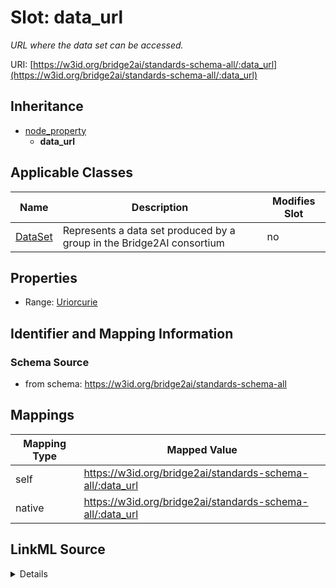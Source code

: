 

# Slot: data_url


_URL where the data set can be accessed._





URI: [https://w3id.org/bridge2ai/standards-schema-all/:data_url](https://w3id.org/bridge2ai/standards-schema-all/:data_url)




## Inheritance

* [node_property](node_property.md)
    * **data_url**






## Applicable Classes

| Name | Description | Modifies Slot |
| --- | --- | --- |
| [DataSet](DataSet.md) | Represents a data set produced by a group in the Bridge2AI consortium |  no  |







## Properties

* Range: [Uriorcurie](Uriorcurie.md)





## Identifier and Mapping Information







### Schema Source


* from schema: https://w3id.org/bridge2ai/standards-schema-all




## Mappings

| Mapping Type | Mapped Value |
| ---  | ---  |
| self | https://w3id.org/bridge2ai/standards-schema-all/:data_url |
| native | https://w3id.org/bridge2ai/standards-schema-all/:data_url |




## LinkML Source

<details>
```yaml
name: data_url
description: URL where the data set can be accessed.
from_schema: https://w3id.org/bridge2ai/standards-schema-all
rank: 1000
is_a: node_property
domain: DataSet
alias: data_url
domain_of:
- DataSet
range: uriorcurie

```
</details>